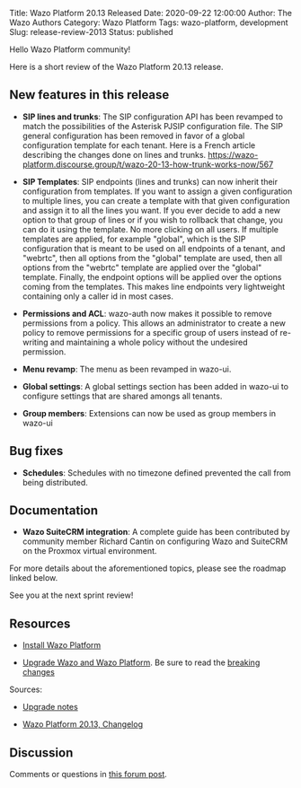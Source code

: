 Title: Wazo Platform 20.13 Released
Date: 2020-09-22 12:00:00
Author: The Wazo Authors
Category: Wazo Platform
Tags: wazo-platform, development
Slug: release-review-2013
Status: published

Hello Wazo Platform community!

Here is a short review of the Wazo Platform 20.13 release.

## New features in this release

* **SIP lines and trunks**: The SIP configuration API has been revamped to match the possibilities
of the Asterisk PJSIP configuration file. The SIP general configuration has been removed in favor
of a global configuration template for each tenant. Here is a French article describing the changes
done on lines and trunks. https://wazo-platform.discourse.group/t/wazo-20-13-how-trunk-works-now/567

* **SIP Templates**: SIP endpoints (lines and trunks) can now inherit their configuration from
templates. If you want to assign a given configuration to multiple lines, you can create a template
with that given configuration and assign it to all the lines you want. If you ever decide to add
a new option to that group of lines or if you wish to rollback that change, you can do it using the
template. No more clicking on all users. If multiple templates are applied, for example "global",
which is the SIP configuration that is meant to be used on all endpoints of a tenant, and "webrtc",
then all options from the "global" template are used, then all options from the "webrtc" template
are applied over the "global" template. Finally, the endpoint options will be applied over the
options coming from the templates. This makes line endpoints very lightweight containing only a
caller id in most cases.

* **Permissions and ACL**: wazo-auth now makes it possible to remove permissions from a policy.
This allows an administrator to create a new policy to remove permissions for a specific group of
users instead of re-writing and maintaining a whole policy without the undesired permission.

* **Menu revamp**: The menu as been revamped in wazo-ui.

* **Global settings**: A global settings section has been added in wazo-ui to configure settings that
are shared amongs all tenants.

* **Group members**: Extensions can now be used as group members in wazo-ui

## Bug fixes

* **Schedules**: Schedules with no timezone defined prevented the call from being distributed.

## Documentation

* **Wazo SuiteCRM integration**: A complete guide has been contributed by community member Richard
Cantin on configuring Wazo and SuiteCRM on the Proxmox virtual environment.

For more details about the aforementioned topics, please see the roadmap linked below.

See you at the next sprint review!

## Resources

* [Install Wazo Platform](/install)

* [Upgrade Wazo and Wazo Platform](/uc-doc/upgrade/). Be sure to read the [breaking changes](/uc-doc/upgrade/upgrade_notes#20-13)

Sources:

* [Upgrade notes](/uc-doc/upgrade/upgrade_notes#20-13)

* [Wazo Platform 20.13, Changelog](https://wazo-dev.atlassian.net/secure/ReleaseNote.jspa?projectId=10011&version=10122)

## Discussion

Comments or questions in [this forum post](https://wazo-platform.discourse.group/t/blog-wazo-platform-20-13-released).
